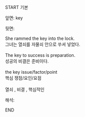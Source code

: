 START
기본

앞면:
key


뒷면:
<div>She rammed the key into the lock. </div><div><div>그녀는 열쇠를 자물쇠 안으로 쑤셔 넣었다.</div></div><div><br></div><div>The key to success is preparation. </div><div>성공의 비결은 준비이다.</div><div><br></div><div><div>the key issue/factor/point </div><div>핵심 쟁점/요인/요점</div></div><div><br></div><div>열쇠 , 비결 , 핵심적인</div>


해석:
<!--ID: 1746614454156-->
END